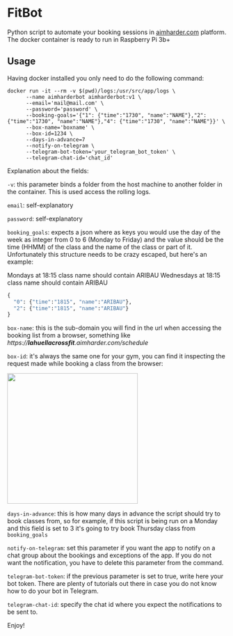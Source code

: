 # FitBot

Python script to automate your booking sessions in [aimharder.com](http://aimharder.com) platform. The docker container is ready to run in Raspberry Pi 3b+

## Usage

Having docker installed you only need to do the following command:

```
docker run -it --rm -v $(pwd)/logs:/usr/src/app/logs \
      --name aimharderbot aimharderbot:v1 \
      --email='mail@mail.com' \
      --password='password' \
      --booking-goals='{"1": {"time":"1730", "name":"NAME"},"2": {"time":"1730", "name":"NAME"},"4": {"time":"1730", "name":"NAME"}}' \
      --box-name='boxname' \
      --box-id=1234 \
      --days-in-advance=7
      --notify-on-telegram \
      --telegram-bot-token='your_telegram_bot_token' \
      --telegram-chat-id='chat_id'
```
Explanation about the fields:

`-v`: this parameter binds a folder from the host machine to another folder in the container. This is used access the rolling logs.

`email`: self-explanatory

`password`: self-explanatory

`booking_goals`: expects a json where as keys you would use the day of the week as integer from 0 to 6 (Monday to Friday) and the value should be the time (HHMM) of the class and the name of the class or part of it.
Unfortunately this structure needs to be crazy escaped, but here's an example:

Mondays at 18:15 class name should contain ARIBAU
Wednesdays at 18:15 class name should contain ARIBAU
```python
{
  "0": {"time":"1815", "name":"ARIBAU"},
  "2": {"time":"1815", "name":"ARIBAU"}
}
```

`box-name`: this is the sub-domain you will find in the url when accessing the booking list from a browser, something like _https://**lahuellacrossfit**.aimharder.com/schedule_

`box-id`: it's always the same one for your gym, you can find it inspecting the request made while booking a class from the browser:

<img src="https://raw.github.com/pablobuenaposada/fitbot/master/inspect.png" data-canonical-src="https://raw.github.com/pablobuenaposada/fitbot/master/inspect.png" height="300" />

`days-in-advance`: this is how many days in advance the script should try to book classes from, so for example, if this script is being run on a Monday and this field is set to 3 it's going to try book Thursday class from `booking_goals`

`notify-on-telegram`: set this parameter if you want the app to notify on a chat group about the bookings and exceptions of the app. If you do not want the notification, you have to delete this parameter from the command.

`telegram-bot-token`: if the previous parameter is set to true, write here your bot token. There are plenty of tutorials out there in case you do not know how to do your bot in Telegram.

`telegram-chat-id`: specify the chat id where you expect the notifications to be sent to.

Enjoy!
